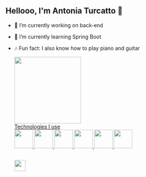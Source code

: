 ## Hellooo, I'm Antonia Turcatto 🤠

- 🔭 I’m currently working on back-end
- 🌱 I’m currently learning Spring Boot
- 🎶 Fun fact: I also know how to play piano and guitar

  <div>
    <a href="https://github.com/AntoniaTurcatto">
      <img height="180em" src="https://github-readme-stats.vercel.app/api/top-langs/?username=AntoniaTurcatto&theme=ocean_dark&layout=compact"/>
  </div>
  Technologies I use
  <br>
  <div>
    <img height="50em" src="https://cdn.jsdelivr.net/gh/devicons/devicon@latest/icons/java/java-original.svg" />
    <img height="50em" src="https://cdn.jsdelivr.net/gh/devicons/devicon@latest/icons/kotlin/kotlin-original.svg" />
    <img height="50em" src="https://cdn.jsdelivr.net/gh/devicons/devicon@latest/icons/spring/spring-original-wordmark.svg" />
    <!--<img height="50em" src="https://cdn.jsdelivr.net/gh/devicons/devicon@latest/icons/amazonwebservices/amazonwebservices-original-wordmark.svg" /> -->
    <img height="50em" src="https://cdn.jsdelivr.net/gh/devicons/devicon@latest/icons/sqlite/sqlite-original.svg" />
    <img height="50em" src="https://cdn.jsdelivr.net/gh/devicons/devicon@latest/icons/mysql/mysql-original-wordmark.svg" />  
    <img height="50em" src="https://cdn.jsdelivr.net/gh/devicons/devicon@latest/icons/maven/maven-original.svg"/>
    
    ##
    
    <div>
      <a href="https://www.linkedin.com/in/antônia-turcatto-21482b279" target="_blank"><img height="30em" src="https://img.shields.io/badge/LinkedIn-0077B5?style=for-the-badge&logo=linkedin&logoColor=white"/>
    </div>  
    
  </div>
